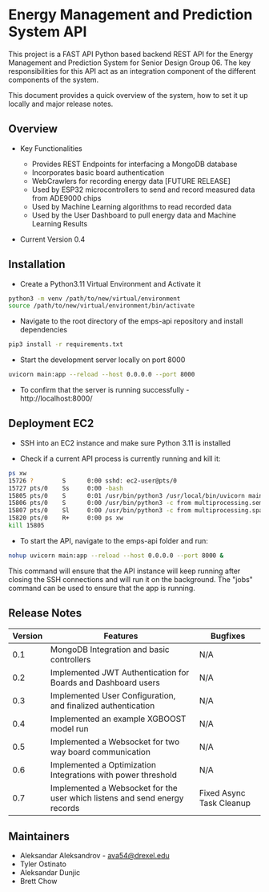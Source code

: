 # Energy Management and Prediction System API #

This project is a FAST API Python based backend REST API for the Energy Management and Prediction System for Senior Design Group 06. The key responsibilities for this API act as an integration component of the different components of the system.

This document provides a quick overview of the system, how to set it up locally and major release notes.

## Overview

* Key Functionalities
    - Provides REST Endpoints for interfacing a MongoDB database
    - Incorporates basic board authentication 
    - WebCrawlers for recording energy data [FUTURE RELEASE]
    - Used by ESP32 microcontrollers to send and record measured data from ADE9000 chips
    - Used by Machine Learning algorithms to read recorded data
    - Used by the User Dashboard to pull energy data and Machine Learning Results

* Current Version 0.4

## Installation

* Create a Python3.11 Virtual Environment and Activate it

```bash
python3 -m venv /path/to/new/virtual/environment
source /path/to/new/virtual/environment/bin/activate
```
* Navigate to the root directory of the emps-api repository and install dependencies

```bash
pip3 install -r requirements.txt
```

* Start the development server locally on port 8000

```bash
uvicorn main:app --reload --host 0.0.0.0 --port 8000
```

* To confirm that the server is running successfully - http://localhost:8000/

## Deployment EC2

* SSH into an EC2 instance and make sure Python 3.11 is installed

* Check if a current API process is currently running and kill it:

```bash
ps xw
15726 ?        S      0:00 sshd: ec2-user@pts/0
15727 pts/0    Ss     0:00 -bash
15805 pts/0    S      0:01 /usr/bin/python3 /usr/local/bin/uvicorn main:app --reload --host 0.0.0.0 --port 8000
15806 pts/0    S      0:00 /usr/bin/python3 -c from multiprocessing.semaphore_tracker import main;main(4)
15807 pts/0    Sl     0:00 /usr/bin/python3 -c from multiprocessing.spawn import spawn_main; spawn_main(tracker_fd=5, pipe_handle=7) --multiprocessing-fork
15820 pts/0    R+     0:00 ps xw
kill 15805
```

* To start the API, navigate to the emps-api folder and run:

```bash
nohup uvicorn main:app --reload --host 0.0.0.0 --port 8000 &
```

This command will ensure that the API instance will keep running after closing the SSH connections and will run it on the background. The "jobs" command can be used to ensure that the app is running.


## Release Notes

| Version | Features | Bugfixes |
| ----------- | ----------- | ----------- |
| 0.1     | MongoDB Integration and basic controllers | N/A |
| 0.2     | Implemented JWT Authentication for Boards and Dashboard users| N/A |
| 0.3     | Implemented User Configuration, and finalized authentication| N/A |
| 0.4     | Implemented an example XGBOOST model run| N/A |
| 0.5     | Implemented a Websocket for two way board communication | N/A |
| 0.6     | Implemented a Optimization Integrations with power threshold | N/A |
| 0.7     | Implemented a Websocket for the user which listens and send energy records | Fixed Async Task Cleanup |

## Maintainers

* Aleksandar Aleksandrov - ava54@drexel.edu
* Tyler Ostinato
* Aleksandar Dunjic
* Brett Chow